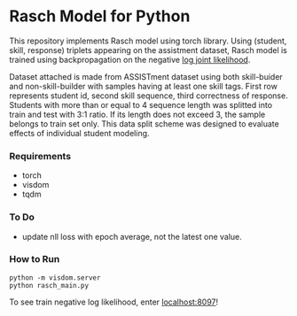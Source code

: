 # Rasch Model for Python

This repository implements Rasch model using torch library.
Using (student, skill, response) triplets appearing on the assistment dataset, Rasch model is trained using backpropagation on the negative [log joint likelihood](https://en.wikipedia.org/wiki/Rasch_model_estimation). 

Dataset attached is made from ASSISTment dataset using both skill-buider and non-skill-builder with samples having at least one skill tags. First row represents student id, second skill sequence, third correctness of response. Students with more than or equal to 4 sequence length was splitted into train and test with 3:1 ratio. If its length does not exceed 3, the sample belongs to train set only. This data split scheme was designed to evaluate effects of individual student modeling. 

### Requirements

- torch
- visdom
- tqdm

### To Do

 - update nll loss with epoch average, not the latest one value.

### How to Run

```
python -m visdom.server
python rasch_main.py
```

To see train negative log likelihood, enter [localhost:8097](http://localhost:8097)!

